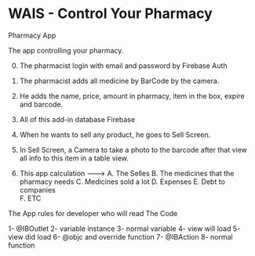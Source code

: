 # WAIS - Control Your Pharmacy
Pharmacy App

 The app controlling your pharmacy.

0. The pharmacist login with email and password by Firebase Auth

1. The pharmacist adds all medicine by BarCode by the camera.

2. He adds the name, price, amount in pharmacy, item in the box, expire and barcode.

3. All of this add-in database Firebase

4. When he wants to sell any product, he goes to Sell Screen.

5. In Sell Screen, a Camera to take a photo to the barcode after that view all info to this item in a table view. 

6. This app calculation --->
A. The Selles
B. The medicines that the pharmacy needs
C. Medicines sold a lot
D. Expenses
E. Debt to companies  
F. ETC


The App rules for developer who will read The Code

1- @IBOutlet
2- variable instance
3- normal variable
4- view will load
5- view did load
6- @objc and override function
7- @IBAction 
8- normal function
